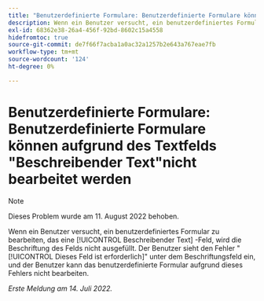 ```yaml
---
title: "Benutzerdefinierte Formulare: Benutzerdefinierte Formulare können aufgrund eines beschreibenden Textfelds nicht bearbeitet werden."
description: Wenn ein Benutzer versucht, ein benutzerdefiniertes Formular zu bearbeiten, das ein beschreibendes Textfeld enthält, wird die [!UICONTROL label] wird nicht aufgefüllt. Der Benutzer sieht den Fehler Dieses Feld ist unter dem Beschriftungsfeld erforderlich und der Benutzer kann das benutzerdefinierte Formular aufgrund dieses Fehlers nicht bearbeiten.
exl-id: 68362e38-26a4-456f-92bd-8602c15a4558
hidefromtoc: true
source-git-commit: de7f66f7acba1a0ac32a1257b2e643a767eae7fb
workflow-type: tm+mt
source-wordcount: '124'
ht-degree: 0%

---
```


# Benutzerdefinierte Formulare: Benutzerdefinierte Formulare können aufgrund des Textfelds &quot;Beschreibender Text&quot;nicht bearbeitet werden

>[!NOTE]
>
> Dieses Problem wurde am 11. August 2022 behoben.

Wenn ein Benutzer versucht, ein benutzerdefiniertes Formular zu bearbeiten, das eine [!UICONTROL Beschreibender Text] -Feld, wird die Beschriftung des Felds nicht ausgefüllt. Der Benutzer sieht den Fehler &quot;[!UICONTROL Dieses Feld ist erforderlich]&quot; unter dem Beschriftungsfeld ein, und der Benutzer kann das benutzerdefinierte Formular aufgrund dieses Fehlers nicht bearbeiten.

_Erste Meldung am 14. Juli 2022._
